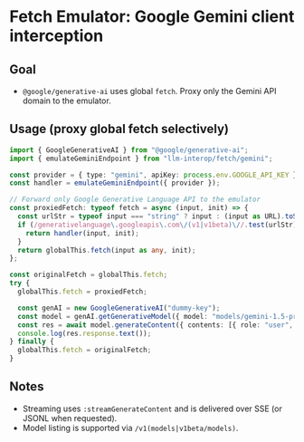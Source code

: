 # Fetch Emulator: Google Gemini client interception

## Goal

- `@google/generative-ai` uses global `fetch`. Proxy only the Gemini API domain to the emulator.

## Usage (proxy global fetch selectively)

```ts
import { GoogleGenerativeAI } from "@google/generative-ai";
import { emulateGeminiEndpoint } from "llm-interop/fetch/gemini";

const provider = { type: "gemini", apiKey: process.env.GOOGLE_API_KEY } as const;
const handler = emulateGeminiEndpoint({ provider });

// Forward only Google Generative Language API to the emulator
const proxiedFetch: typeof fetch = async (input, init) => {
  const urlStr = typeof input === "string" ? input : (input as URL).toString();
  if (/generativelanguage\.googleapis\.com\/(v1|v1beta)\//.test(urlStr)) {
    return handler(input, init);
  }
  return globalThis.fetch(input as any, init);
};

const originalFetch = globalThis.fetch;
try {
  globalThis.fetch = proxiedFetch;

  const genAI = new GoogleGenerativeAI("dummy-key");
  const model = genAI.getGenerativeModel({ model: "models/gemini-1.5-pro" });
  const res = await model.generateContent({ contents: [{ role: "user", parts: [{ text: "Hello" }] }] });
  console.log(res.response.text());
} finally {
  globalThis.fetch = originalFetch;
}
```

## Notes

- Streaming uses `:streamGenerateContent` and is delivered over SSE (or JSONL when requested).
- Model listing is supported via `/v1(models|v1beta/models)`.
